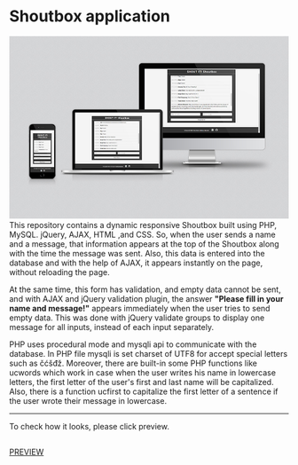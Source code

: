 # Shoutbox application
[![Shoutbox application](/project_shoutbox-1000px.jpg)](https://mirnesglamocic.com/shoutbox/index.html)
This repository contains a dynamic responsive Shoutbox built using PHP, MySQL. jQuery, AJAX, HTML ,and CSS. So, when the user sends a name and a message, that information appears at the top of the Shoutbox along with the time the message was sent. Also, this data is entered into the database and with the help of AJAX, it appears instantly on the page, without reloading the page. 

At the same time, this form has validation, and empty data cannot be sent, and with AJAX and jQuery validation plugin, the answer **"Please fill in your name and message!"** appears immediately when the user tries to send empty data. This was done with jQuery validate groups to display one message for all inputs, instead of each input separately. 

PHP uses procedural mode and mysqli api to communicate with the database. In PHP file mysqli is set charset of UTF8 for accept special letters such as čćšđž. Moreover, there are built-in some PHP functions like ucwords which work in case when the user writes his name in lowercase letters, the first letter of the user's first and last name will be capitalized. Also, there is a function ucfirst to capitalize the first letter of a sentence if the user wrote their message in lowercase.

---

To check how it looks, please click preview.
##
[PREVIEW](https://mirnesglamocic.com/shoutbox/index.html)
